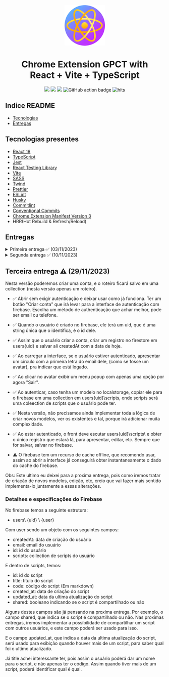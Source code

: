 
<div align="center">
<img src="public/icon-128.png" alt="logo"/>
<h1> Chrome Extension GPCT with<br/>React + Vite + TypeScript</h1>

![](https://img.shields.io/badge/React-61DAFB?style=flat-square&logo=react&logoColor=black)
![](https://img.shields.io/badge/Typescript-3178C6?style=flat-square&logo=typescript&logoColor=white)
![](https://badges.aleen42.com/src/vitejs.svg)
![GitHub action badge](https://github.com/Jonghakseo/chrome-extension-boilerplate-react-vite/actions/workflows/build-zip.yml/badge.svg)
<img src="https://hits.seeyoufarm.com/api/count/incr/badge.svg?url=https://github.com/Jonghakseo/chrome-extension-boilerplate-react-viteFactions&count_bg=%23#222222&title_bg=%23#454545&title=😀&edge_flat=true" alt="hits"/>

</div>

## Indice README

- [Tecnologias](#tecnologias)
- [Entregas](#entregas)

## Tecnologias presentes<a name="tecnologias"></a>

- [React 18](https://reactjs.org/)
- [TypeScript](https://www.typescriptlang.org/)
- [Jest](https://jestjs.io/)
- [React Testing Library](https://testing-library.com/docs/react-testing-library/intro/)
- [Vite](https://vitejs.dev/)
- [SASS](https://sass-lang.com/)
- [Twind](https://twind.dev/)
- [Prettier](https://prettier.io/)
- [ESLint](https://eslint.org/)
- [Husky](https://typicode.github.io/husky/getting-started.html#automatic-recommended)
- [Commitlint](https://commitlint.js.org/#/guides-local-setup?id=install-commitlint)
- [Conventional Commits](https://www.conventionalcommits.org/en/v1.0.0/#summary)
- [Chrome Extension Manifest Version 3](https://developer.chrome.com/docs/extensions/mv3/intro/)
- HRR(Hot Rebuild & Refresh/Reload)

## Entregas <a name="entregas"></a>

<details><summary>Primeira entrega ✅ (03/11/2023)</summary>
</details>

<details><summary>Segunda entrega ✅ (10/11/2023)</summary>

- ✅ Ao iniciar uma reunião no Google Meeting, a extensão iria carregar automaticamente o roteiro (no modo visualização), para que o usuário possa ir lendo, abrindo/fechando partes, marcando os checkboxes. Não apresentar interface antes de iniciar a reunião.

- ✅ Caso não seja uma sidebar, ele poderá arrastar o elemento para qualquer lugar na tela (pra tirar da frente da imagem das pessoas por exemplo), e a posição (%) deverá ficar salva no localstorage, para voltar no mesmo lugar na próxima reunião. 

- ✅ Deve haver uma forma de "minimizar" a extensão, que irá deixar apenas um ícone visível para ao clicar voltar a exibir o conteúdo aberto.

- ✅ Ao abrir a extensão, ter algum tipo de apresentação explicando como usar, com um botão pra fechar e um checkbox "Não apresentar mais essa introdução", que ao marcado, salvará no localstorage para não exibir mais.

- ✅ Ter um botão "?" ou algo do tipo em algum lugar, que abre novamente a janela da introdução.

- ✅ Quando for um checkbox, mesmo que renderize um li, não exibir o bullet. Ou seja, se for `- [ ] Perguntar algo` deverá apresentar sem a "bolinha" na esquerda, já vir direto o checkbox.

- ✅ A extensão deve ter um ícone na banjeida de extensões.

- ✅ Para ter um accordeon, a pessoa deve escrever exatamente como abaixo (`grupo` com `titulo`):

```
<grupo titulo="Sem equipe de TI">
Realmente, ter uma equipe própria dá muito trabalho. Você está certo em não ter um time próprio.

## Perguntas
[ ] Já pensaram em contratar uma empresa pra isso?
</grupo>
```

</details>

## Terceira entrega ⚠️ (29/11/2023)


Nesta versão poderemos criar uma conta, e o roteiro ficará salvo em uma collection (nesta versão apenas um roteiro).

- ✅ Abrir sem exigir autenticação e deixar usar como já funciona. Ter um botão "Criar conta" que irá levar para a interface de autenticação com firebase. Escolha um método de authenticação que achar melhor, pode ser email ou telefone.

- ✅ Quando o usuário é criado no firebase, ele terá um uid, que é uma string única que o identifica, é o id dele.

- ✅ Assim que o usuário criar a conta, criar um registro no firestore em users\{uid} e salvar ali createdAt com a data de hoje.

- ✅ Ao carregar a interface, se o usuário estiver autenticado, apresentar um circulo com a primeira letra do email dele, (como se fosse um avatar), pra indicar que está logado.

- ✅ Ao clicar no avatar exibir um menu popup com apenas uma opção por agora "Sair".

- ✅ Ao autenticar, caso tenha um modelo no localstorage, copiar ele para o firebase em uma collection em users\{uid}\scripts\, onde scripts será uma coleection de scripts que o usuário pode ter.

- ✅ Nesta versão, não precisamos ainda implementar toda a lógica de criar novos modelos, ver os existentes e tal, porque irá adicionar muita complexidade.

- ✅ Ao estar autenticado, o front deve escutar users\{uid}\scripts\ e obter o único registro que estará lá, para apresentar, editar, etc. Sempre que for salvar, salvar no firebase.

- ⚠️ O firebase tem um recurso de cache offline, que recomendo usar, assim ao abrir a interface já conseguirá obter instantaneamente o dado do cache do firebase.

Obs: Este ultimo eu deixei para a proxima entrega, pois como iremos tratar de criação de novos modelos, edição, etc, creio que vai fazer mais sentido implementa-lo juntamente a essas alterações.

### Detalhes e especificações do Firebase

No firebase temos a seguinte estrutura:

- users\ {uid} \ {user}

Com user sendo um objeto com os seguintes campos:

- createdAt: data de criação do usuário
- email: email do usuário
- id: id do usuário
- scripts: collection de scripts do usuário

E dentro de scripts, temos:

- id: id do script
- title: titulo do script
- code: código do script (Em markdown)
- created_at: data de criação do script
- updated_at: data da ultima atualização do script
- shared: booleano indicando se o script é compartilhado ou não

Alguns destes campos são já pensando na proxima entrega. Por exemplo, o campo shared, que indica se o script é compartilhado ou não. Nas proximas entregas, iremos implementar a possibilidade de compartilhar um script com outros usuários, e este campo poderá ser usado para isso.

E o campo updated_at, que indica a data da ultima atualização do script, será usado para exibição quando houver mais de um script, para saber qual foi o ultimo atualizado.

Já title achei interessante ter, pois assim o usuário poderá dar um nome para o script, e não apenas ter o código. Assim quando tiver mais de um script, poderá identificar qual é qual.